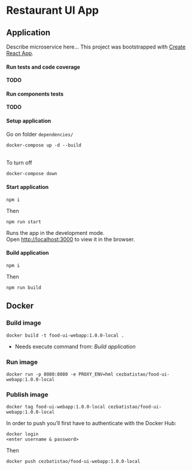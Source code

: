 # Restaurant UI App

## Application

Describe microservice here...
This project was bootstrapped with [Create React App](https://github.com/facebook/create-react-app).

#### Run tests and code coverage
**TODO**

#### Run components tests
**TODO**

#### Setup application
Go on folder `dependencies/`
```
docker-compose up -d --build
```
\
To turn off
```bash
docker-compose down
```

#### Start application
```
npm i
```
Then
```
npm run start
```

Runs the app in the development mode.\
Open [http://localhost:3000](http://localhost:3000) to view it in the browser.

#### Build application
```
npm i
```
Then
```
npm run build
```

## Docker

### Build image
```
docker build -t food-ui-webapp:1.0.0-local .
```
* Needs execute command from: _Build application_

### Run image
```
docker run -p 8080:8080 -e PROXY_ENV=hml cezbatistao/food-ui-webapp:1.0.0-local
```

### Publish image
```
docker tag food-ui-webapp:1.0.0-local cezbatistao/food-ui-webapp:1.0.0-local
```
In order to push you’ll first have to authenticate with the Docker Hub:
```
docker login
<enter username & password>
``` 
Then
```
docker push cezbatistao/food-ui-webapp:1.0.0-local
```